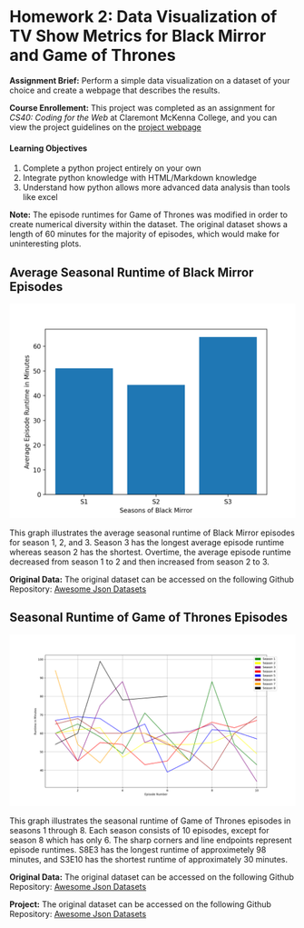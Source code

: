 # Homework 2: Data Visualization of TV Show Metrics for Black Mirror and Game of Thrones

**Assignment Brief:** Perform a simple data visualization on a dataset of your choice and create a webpage that describes the results. 

**Course Enrollement:** This project was completed as an assignment for *CS40: Coding for the Web* at Claremont McKenna College, and you can view the project guidelines on the [project webpage](https://github.com/mikeizbicki/cmc-csci040/tree/2020fall/hw_02)

#### Learning Objectives
1. Complete a python project entirely on your own
2. Integrate python knowledge with HTML/Markdown knowledge
3. Understand how python allows more advanced data analysis than tools like excel

**Note:** The episode runtimes for Game of Thrones was modified in order to create numerical diversity within the dataset. The original dataset shows a length of 60 minutes for the majority of episodes, which would make for uninteresting plots.  

## Average Seasonal Runtime of Black Mirror Episodes

![Black Mirror Figure](/images/black_mirror_figure.png)

This graph illustrates the average seasonal runtime of Black Mirror episodes for season 1, 2, and 3. Season 3 has the longest average episode runtime whereas season 2 has the shortest. Overtime, the average episode runtime decreased from season 1 to 2 and then increased from season 2 to 3. 

**Original Data:** The original dataset can be accessed on the following Github Repository: [Awesome Json Datasets](https://github.com/jdorfman/awesome-json-datasets#tv-shows)

## Seasonal Runtime of Game of Thrones Episodes 

![Game of Thrones Figure](/images/game_of_thrones_figure.png)

This graph illustrates the seasonal runtime of Game of Thrones episodes in seasons 1 through 8. Each season consists of 10 episodes, except for season 8 which has only 6. The sharp corners and line endpoints represent episode runtimes. S8E3 has the longest runtime of approximetely 98 minutes, and S3E10 has the shortest runtime of approximately 30 minutes.

**Original Data:** The original dataset can be accessed on the following Github Repository: [Awesome Json Datasets](https://github.com/jdorfman/awesome-json-datasets#tv-shows)

**Project:** The original dataset can be accessed on the following Github Repository: [Awesome Json Datasets](https://github.com/jdorfman/awesome-json-datasets#tv-shows)




